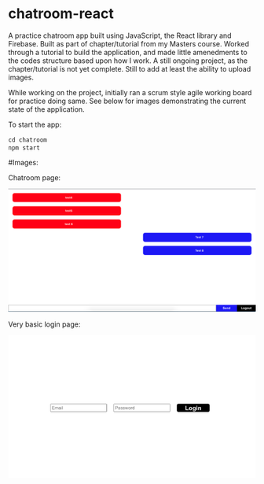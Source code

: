 # chatroom-react
A practice chatroom app built using JavaScript, the React library and Firebase.  Built as part of chapter/tutorial from my Masters course.  Worked through a tutorial to build the application, and made little amenedments to the codes structure based upon how I work.  A still ongoing project, as the chapter/tutorial is not yet complete.  Still to add at least the ability to upload images.

While working on the project, initially ran a scrum style agile working board for practice doing same.  See below for images demonstrating the current state of the application.

To start the app:

```
cd chatroom
npm start
```

#Images:

Chatroom page:

![alt text](https://github.com/SamuelScotts/chatroom-react/blob/main/chatroom/images/chatroom.png)

Very basic login page:

![alt text](https://github.com/SamuelScotts/chatroom-react/blob/main/chatroom/images/login.png)

